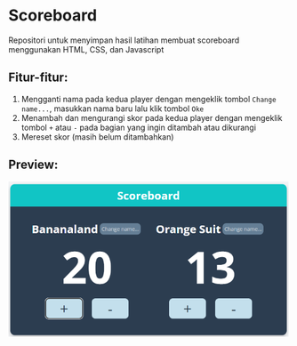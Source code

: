 # Scoreboard
Repositori untuk menyimpan hasil latihan membuat scoreboard menggunakan HTML, CSS, dan Javascript  

Fitur-fitur:
------------
1. Mengganti nama pada kedua player dengan mengeklik tombol `Change name...`, masukkan nama baru lalu klik tombol `Oke`
2. Menambah dan mengurangi skor pada kedua player dengan mengeklik tombol `+` atau `-` pada bagian yang ingin ditambah atau dikurangi
3. Mereset skor (masih belum ditambahkan)

Preview:  
--------
![Preview Scoreboard](/assets/img/img1.png "Preview Scoreboard")
